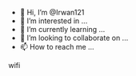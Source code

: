 - 👋 Hi, I’m @Irwan121
- 👀 I’m interested in ...
- 🌱 I’m currently learning ...
- 💞️ I’m looking to collaborate on ...
- 📫 How to reach me ...

<!---
Irwan121/Irwan121 is a ✨ special ✨ repository because its `README.md` (this file) appears on your GitHub profile.
You can click the Preview link to take a look at your changes.
--->wifi
